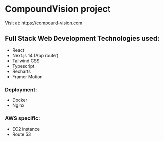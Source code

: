 # CompoundVision project

Visit at: https://compound-vision.com

## Full Stack Web Development Technologies used:
- React
- Next.js 14 (App router)
- Tailwind CSS
- Typescript
- Recharts
- Framer Motion

### Deployment:
- Docker
- Nginx

### AWS specific:
- EC2 instance
- Route 53
